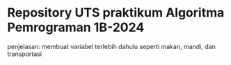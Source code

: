 # Repository UTS praktikum Algoritma Pemrograman 1B-2024

penjelasan:
membuat variabel terlebih dahulu seperti makan, mandi, dan transportasi
